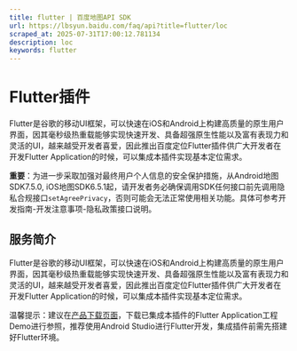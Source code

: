 ```yaml
---
title: flutter | 百度地图API SDK
url: https://lbsyun.baidu.com/faq/api?title=flutter/loc
scraped_at: 2025-07-31T17:00:12.781134
description: loc
keywords: flutter
---
```


# Flutter插件

Flutter是谷歌的移动UI框架，可以快速在iOS和Android上构建高质量的原生用户界面，因其毫秒级热重载能够实现快速开发、具备超强原生性能以及富有表现力和灵活的UI，越来越受开发者喜爱，因此推出百度定位Flutter插件供广大开发者在开发Flutter Application的时候，可以集成本插件实现基本定位需求。

**重要**：为进一步采取加强对最终用户个人信息的安全保护措施，从Android地图SDK7.5.0, iOS地图SDK6.5.1起，请开发者务必确保调用SDK任何接口前先调用隐私合规接口`setAgreePrivacy`，否则可能会无法正常使用相关功能。具体可参考开发指南-开发注意事项-隐私政策接口说明。

## 服务简介

Flutter是谷歌的移动UI框架，可以快速在iOS和Android上构建高质量的原生用户界面，因其毫秒级热重载能够实现快速开发、具备超强原生性能以及富有表现力和灵活的UI，越来越受开发者喜爱，因此推出百度定位Flutter插件供广大开发者在开发Flutter Application的时候，可以集成本插件实现基本定位需求。

温馨提示：建议在[产品下载页面](https://lbsyun.baidu.com/faq/api?title=flutter/loc/download)，下载已集成本插件的Flutter Application工程Demo进行参照，推荐使用Android Studio进行Flutter开发，集成插件前需先搭建好Flutter环境。